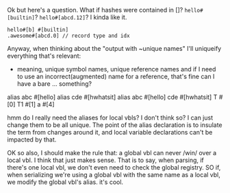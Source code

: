 
Ok but here's a question.
What if hashes were contained in []?
`hello#[builtin]`?
`hello#[abcd.12]`? 
I kinda like it.

```
hello#[b] #[builtin]
.awesome#[abcd.0] // record type and idx

```

Anyway, when thinking about the "output with ~unique names"
I'll uniqueify everything that's relevant:
- meaning, unique symbol names, unique reference names
	and if I need to use an incorrect(augmented) name for a
	reference, that's fine
	can I have a bare ... something?

alias abc #[hello]
alias cde #[hwhatsit]
alias abc #[hello] cde #[hwhatsit] T #[0] T1 #[1] a #[4]

hmm do I really need the aliases for local vbls? I don't think so?
I can just change them to be all unique.
The point of the alias declaration is to insulate the term from changes around it, and local variable declarations can't be impacted by that.

OK so also, I should make the rule that: a global vbl can never
/win/ over a local vbl. I think that just makes sense. That is to say, when parsing, if there's one local vbl, we don't even need to
check the global registry.
SO if, when serializing we're using a global vbl with the same
name as a local vbl, we modify the global vbl's alias. it's cool.
